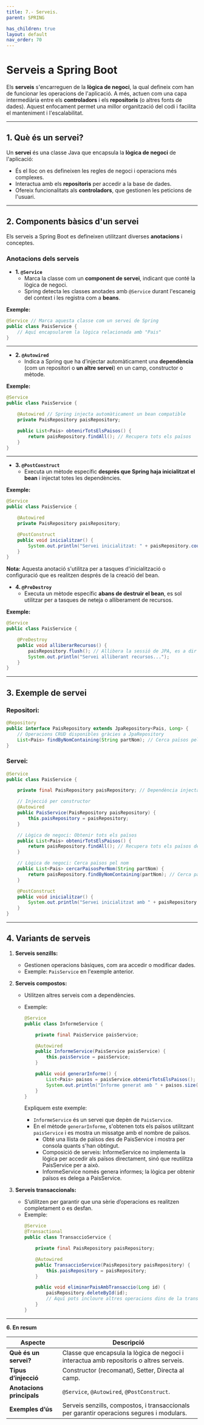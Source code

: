 ```yaml
---
title: 7.- Serveis. 
parent: SPRING

has_children: true
layout: default
nav_order: 70
---
```


# **Serveis a Spring Boot**

Els **serveis** s'encarreguen de la **lògica de negoci**, la qual defineix com han de funcionar les operacions de l'aplicació. 
A més, actuen com una capa intermediària entre els **controladors** i els **repositoris** (o altres fonts de dades). Aquest enfocament permet una millor organització del codi i facilita el manteniment i l'escalabilitat.

---

## **1. Què és un servei?**

Un **servei** és una classe Java que encapsula la **lògica de negoci** de l'aplicació:
- És el lloc on es defineixen les regles de negoci i operacions més complexes.
- Interactua amb els **repositoris** per accedir a la base de dades.
- Ofereix funcionalitats als **controladors**, que gestionen les peticions de l'usuari.

---

## **2. Components bàsics d'un servei**

Els serveis a Spring Boot es defineixen utilitzant diverses **anotacions** i conceptes.

### **Anotacions dels serveis**

- **1. `@Service`**
  - Marca la classe com un **component de servei**, indicant que conté la lògica de negoci.
  - Spring detecta les classes anotades amb `@Service` durant l'escaneig del context i les registra com a **beans**.

**Exemple:**
```java
@Service // Marca aquesta classe com un servei de Spring
public class PaisService {
    // Aquí encapsularem la lògica relacionada amb "Pais"
}
```

---

- **2. `@Autowired`**
  - Indica a Spring que ha d’injectar automàticament una **dependència** (com un repositori o **un altre servei**) en un camp, constructor o mètode.

**Exemple:**
```java
@Service
public class PaisService {

    @Autowired // Spring injecta automàticament un bean compatible
    private PaisRepository paisRepository;

    public List<Pais> obtenirTotsElsPaisos() {
        return paisRepository.findAll(); // Recupera tots els països
    }
}
```

---

- **3. `@PostConstruct`**
  - Executa un mètode específic **després que Spring haja inicialitzat el bean** i injectat totes les dependències.

**Exemple:**
```java
@Service
public class PaisService {

    @Autowired
    private PaisRepository paisRepository;

    @PostConstruct
    public void inicialitzar() {
        System.out.println("Servei inicialitzat: " + paisRepository.count() + " països a la base de dades.");
    }
}
```

**Nota:** Aquesta anotació s'utilitza per a tasques d'inicialització o configuració que es realitzen després de la creació del bean.



- **4. `@PreDestroy`**
  - Executa un mètode específic **abans de destruir el bean**, es sol utilitzar per a tasques de neteja o alliberament de recursos.

**Exemple:**
```java
@Service
public class PaisService {

    @PreDestroy
    public void alliberarRecursos() {
        paisRepository.flush(); // Allibera la sessió de JPA, es a dir fa un commit de les dades a la base de dades
        System.out.println("Servei alliberant recursos...");
    }
}
```

---
## **3. Exemple de servei**

### **Repositori:**
```java
@Repository
public interface PaisRepository extends JpaRepository<Pais, Long> {
    // Operacions CRUD disponibles gràcies a JpaRepository
    List<Pais> findByNomContaining(String partNom); // Cerca països pel nom parcial
}
```

### **Servei:**
```java
@Service
public class PaisService {

    private final PaisRepository paisRepository; // Dependència injectada

    // Injecció per constructor
    @Autowired
    public PaisService(PaisRepository paisRepository) {
        this.paisRepository = paisRepository;
    }

    // Lògica de negoci: Obtenir tots els països
    public List<Pais> obtenirTotsElsPaisos() {
        return paisRepository.findAll(); // Recupera tots els països de la base de dades
    }

    // Lògica de negoci: Cerca països pel nom
    public List<Pais> cercarPaisosPerNom(String partNom) {
        return paisRepository.findByNomContaining(partNom); // Cerca països que contenen "partNom"
    }

    @PostConstruct
    public void inicialitzar() {
        System.out.println("Servei inicialitzat amb " + paisRepository.count() + " països.");
    }
}
```

---

## **4. Variants de serveis**

1. **Serveis senzills:**
   - Gestionen operacions bàsiques, com ara accedir o modificar dades.
   - Exemple: `PaisService` en l'exemple anterior.

2. **Serveis compostos:**
   - Utilitzen altres serveis com a dependències.
   - Exemple:
     ```java
     @Service
     public class InformeService {

         private final PaisService paisService;

         @Autowired
         public InformeService(PaisService paisService) {
             this.paisService = paisService;
         }

         public void generarInforme() {
             List<Pais> paisos = paisService.obtenirTotsElsPaisos();
             System.out.println("Informe generat amb " + paisos.size() + " països.");
         }
     }
     ```

     Expliquem este exemple:
        - `InformeService` és un servei que depèn de `PaisService`.
        - En el mètode `generarInforme`, s'obtenen tots els països utilitzant `paisService` i es mostra un missatge amb el nombre de països.
           - Obté una llista de països des de PaisService i mostra per consola quants s'han obtingut.
           - Composició de serveis: InformeService no implementa la lògica per accedir als països directament, sinó que reutilitza PaisService per a això.
           - InformeService només genera informes; la lògica per obtenir països es delega a PaisService.


3. **Serveis transaccionals:**
   - S’utilitzen per garantir que una sèrie d’operacions es realitzen completament o es desfan.
   - Exemple:
     ```java
     @Service
     @Transactional
     public class TransaccioService {

         private final PaisRepository paisRepository;

         @Autowired
         public TransaccioService(PaisRepository paisRepository) {
             this.paisRepository = paisRepository;
         }

         public void eliminarPaisAmbTransaccio(Long id) {
             paisRepository.deleteById(id);
             // Aquí pots incloure altres operacions dins de la transacció
         }
     }
     ```

---

**6. En resum**

| **Aspecte**                | **Descripció**                                                                                 |
|----------------------------|-----------------------------------------------------------------------------------------------|
| **Què és un servei?**      | Classe que encapsula la lògica de negoci i interactua amb repositoris o altres serveis.       |
| **Tipus d’injecció**       | Constructor (recomanat), Setter, Directa al camp.                                             |
| **Anotacions principals**  | `@Service`, `@Autowired`, `@PostConstruct`.                                                  |
| **Exemples d’ús**          | Serveis senzills, compostos, i transaccionals per garantir operacions segures i modulars.     |

